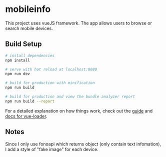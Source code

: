 # mobileinfo

This project uses vueJS framework. The app allows users to browse or search mobile devices.

## Build Setup

``` bash
# install dependencies
npm install

# serve with hot reload at localhost:8080
npm run dev

# build for production with minification
npm run build

# build for production and view the bundle analyzer report
npm run build --report
```

For a detailed explanation on how things work, check out the [guide](http://vuejs-templates.github.io/webpack/) and [docs for vue-loader](http://vuejs.github.io/vue-loader).


## Notes

Since I only use fonoapi which returns object (only contain text infomation), I add a style of "fake image" for each device.
